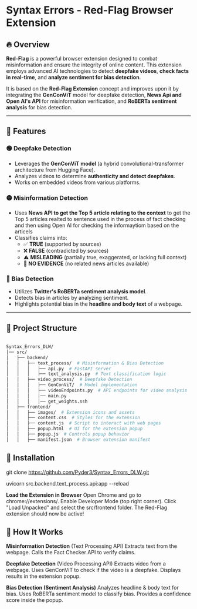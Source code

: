 # Syntax Errors - Red-Flag Browser Extension

## 🔥 Overview
**Red-Flag** is a powerful browser extension designed to combat misinformation and ensure the integrity of online content. This extension employs advanced AI technologies to detect **deepfake videos**, **check facts in real-time**, and **analyze sentiment for bias detection**.

It is based on the **Red-Flag Extension** concept and improves upon it by integrating the **GenConViT** model for deepfake detection, **News Api and Open AI's API** for misinformation verification, and **RoBERTa sentiment analysis** for bias detection.

---

## 🚀 Features

### 🟢 Deepfake Detection
- Leverages the **GenConViT model** (a hybrid convolutional-transformer architecture from Hugging Face).
- Analyzes videos to determine **authenticity and detect deepfakes**.
- Works on embedded videos from various platforms.

### 🟡 Misinformation Detection
- Uses **News API to get the Top 5 article relating to the context** to get the Top 5 articles realted to sentence used in the process of fact checking and then using Open 
 AI for checking the informaytiom based on the articels   
- Classifies claims into:
  - ✅ **TRUE** (supported by sources)
  - ❌ **FALSE** (contradicted by sources)
  - ⚠️ **MISLEADING** (partially true, exaggerated, or lacking full context)
  - 🤷 **NO EVIDENCE** (no related news articles available)

### 🔴 Bias Detection
- Utilizes **Twitter's RoBERTa sentiment analysis model**.
- Detects bias in articles by analyzing sentiment.
- Highlights potential bias in the **headline and body text** of a webpage.

---

## 📁 Project Structure

```bash

Syntax_Errors_DLW/
│── src/
│   ├── backend/
│   │   ├── text_process/  # Misinformation & Bias Detection
│   │   │   ├── api.py  # FastAPI server
│   │   │   ├── text_analysis.py  # Text classification logic
│   │   ├── video_process/  # Deepfake Detection
│   │   │   ├── GenConViT/  # Model implementation
│   │   │   ├── videoEndpoints.py  # API endpoints for video analysis
│   │   │   │── main.py
│   │   │   │── get_weights.ssh
│   ├── frontend/
│   │   ├── images/  # Extension icons and assets
│   │   ├── content.css  # Styles for the extension
│   │   ├── content.js  # Script to interact with web pages
│   │   ├── popup.html  # UI for the extension popup
│   │   ├── popup.js  # Controls popup behavior
│   │   ├── manifest.json  # Browser extension manifest

```



## 🚀 Installation

git clone https://github.com/Pyder3/Syntax_Errors_DLW.git

uvicorn src.backend.text_process.api:app --reload



**Load the Extension in Browser**
Open Chrome and go to chrome://extensions/.
Enable Developer Mode (top right corner).
Click "Load Unpacked" and select the src/frontend folder.
The Red-Flag extension should now be active!


## 🚀 How It Works

**Misinformation Detection** (Text Processing API)
Extracts text from the webpage.
Calls the Fact Checker API to verify claims.


**Deepfake Detection** (Video Processing API)
Extracts video from a webpage.
Uses GenConViT to check if the video is a deepfake.
Displays results in the extension popup.


**Bias Detection (Sentiment Analysis)**
Analyzes headline & body text for bias.
Uses RoBERTa sentiment model to classify bias.
Provides a confidence score inside the popup.
